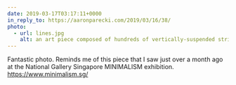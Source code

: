 ```yaml
---
date: 2019-03-17T03:17:11+0000
in_reply_to: https://aaronparecki.com/2019/03/16/38/
photo:
  - url: lines.jpg
    alt: an art piece composed of hundreds of vertically-suspended strings
---
```


Fantastic photo. Reminds me of this piece that I saw just over a month ago at the National Gallery Singapore MINIMALISM exhibition. <a href="https://www.minimalism.sg" rel="external">https://www.minimalism.sg/</a>
